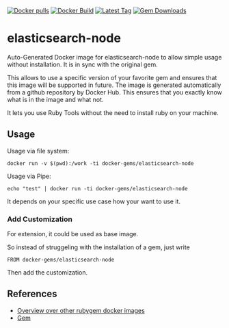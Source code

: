 [![Docker pulls](https://img.shields.io/docker/pulls/rubygem/elasticsearch-node.svg)](https://hub.docker.com/r/rubygem/elasticsearch-node/)
[![Docker Build](https://img.shields.io/docker/automated/rubygem/elasticsearch-node.svg)](https://hub.docker.com/r/rubygem/elasticsearch-node/)
[![Latest Tag](https://img.shields.io/github/tag/docker-rubygem/elasticsearch-node.svg)](https://hub.docker.com/r/rubygem/elasticsearch-node/)
[![Gem Downloads](https://img.shields.io/gem/dt/elasticsearch-node.svg)](https://rubygems.org/gems/elasticsearch-node/)
# elasticsearch-node

Auto-Generated Docker image for elasticsearch-node to allow simple usage without installation.
It is in sync with the original gem.

This allows to use a specific version of your favorite gem and ensures that this image will be supported in future.
The image is generated automatically from a github repository by Docker Hub.
This ensures that you exactly know what is in the image and what not.

It lets you use Ruby Tools without the need to install ruby on your machine.

## Usage

Usage via file system:

`docker run -v $(pwd):/work -ti docker-gems/elasticsearch-node`

Usage via Pipe:

`echo "test" | docker run -ti docker-gems/elasticsearch-node`

It depends on your specific use case how your want to use it.

### Add Customization

For extension, it could be used as base image.

So instead of struggeling with the installation of a gem, just write

`FROM docker-gems/elasticsearch-node`

Then add the customization.

## References

 - [Overview over other rubygem docker images](https://github.com/thinkbot/docker-rubygem)
 - [Gem](https://rubygems.org/gems/elasticsearch-node/)
